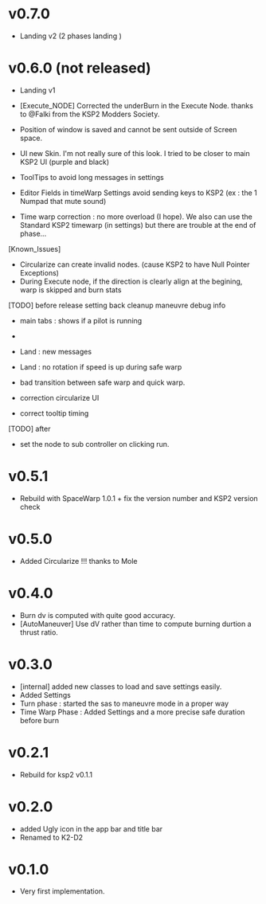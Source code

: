 
# v0.7.0
* Landing v2 (2 phases landing )

# v0.6.0 (not released)
* Landing v1

* [Execute_NODE] Corrected the underBurn in the Execute Node. thanks to @Falki from the KSP2 Modders Society. 
* Position of window is saved and cannot be sent outside of Screen space.
* UI new Skin. I'm not really sure of this look. I tried to be closer to main KSP2 UI (purple and black)
* ToolTips to avoid long messages in settings
* Editor Fields in timeWarp Settings avoid sending keys to KSP2 (ex : the 1 Numpad that mute sound)
* Time warp correction : no more overload (I hope). We also can use the Standard KSP2 timewarp (in settings) but there are trouble at the end of phase...

[Known_Issues]
* Circularize can create invalid nodes. (cause KSP2 to have Null Pointer Exceptions)
* During Execute node, if the direction is clearly align at the begining, warp is skipped and burn stats 


[TODO] before release
setting back
cleanup maneuvre debug info

* main tabs : shows if a pilot is running
* 
* Land : new messages
* Land : no rotation if speed is up during safe warp
* bad transition between safe warp and quick warp. 

* correction circularize UI

* correct tooltip timing

[TODO] after
* set the node to sub controller on clicking run.



# v0.5.1
* Rebuild with SpaceWarp 1.0.1 + fix the version number and KSP2 version check

# v0.5.0
* Added Circularize !!! thanks to Mole

# v0.4.0
* Burn dv is computed with quite good accuracy.
* [AutoManeuver] Use dV rather than time to compute burning durtion a thrust ratio.

# v0.3.0
* [internal] added new classes to load and save settings easily.
* Added Settings
* Turn phase : started the sas to maneuvre mode in a proper way
* Time Warp Phase : Added Settings and a more precise safe duration before burn

# v0.2.1
* Rebuild for ksp2 v0.1.1

# v0.2.0
* added Ugly icon in the app bar and title bar
* Renamed to K2-D2

# v0.1.0

* Very first implementation.